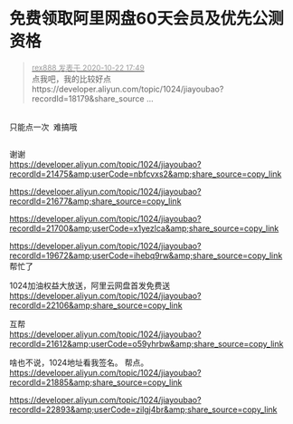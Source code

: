 # 免费领取阿里网盘60天会员及优先公测资格


<div class="quote"><blockquote><font size="2"><a href="https://www.hostloc.com/forum.php?mod=redirect&amp;goto=findpost&amp;pid=9337067&amp;ptid=757257" target="_blank"><font color="#999999">rex888 发表于 2020-10-22 17:49</font></a></font><br />
点我吧，我的比较好点<br />
https://developer.aliyun.com/topic/1024/jiayoubao?recordId=18179&amp;share_source ...</blockquote></div><br />
只能点一次&nbsp;&nbsp;难搞哦

<img src="static/image/smiley/default/lol.gif" smilieid="12" border="0" alt="" /><img src="static/image/smiley/default/lol.gif" smilieid="12" border="0" alt="" /><img src="static/image/smiley/default/lol.gif" smilieid="12" border="0" alt="" /><img src="static/image/smiley/default/lol.gif" smilieid="12" border="0" alt="" /><img src="static/image/smiley/default/lol.gif" smilieid="12" border="0" alt="" /><img src="static/image/smiley/default/lol.gif" smilieid="12" border="0" alt="" />

谢谢<img src="static/image/smiley/default/kiss.gif" smilieid="16" border="0" alt="" /><br />
https://developer.aliyun.com/topic/1024/jiayoubao?recordId=21475&amp;userCode=nbfcvxs2&amp;share_source=copy_link

https://developer.aliyun.com/topic/1024/jiayoubao?recordId=21677&amp;share_source=copy_link<img id="aimg_u6t2b" onclick="zoom(this, this.src, 0, 0, 0)" class="zoom" src="https://cdn.jsdelivr.net/gh/hishis/forum-master/public/images/patch.gif" onmouseover="img_onmouseoverfunc(this)" onload="thumbImg(this)" border="0" alt="" />

https://developer.aliyun.com/topic/1024/jiayoubao?recordId=21700&amp;userCode=x1yezlca&amp;share_source=copy_link

https://developer.aliyun.com/topic/1024/jiayoubao?recordId=19672&amp;userCode=ihebq9rw&amp;share_source=copy_link<br />
帮忙了

1024加油权益大放送，阿里云网盘首发免费送 https://developer.aliyun.com/topic/1024/jiayoubao?recordId=22106&amp;share_source=copy_link

互帮<br />
https://developer.aliyun.com/topic/1024/jiayoubao?recordId=21612&amp;userCode=o59yhrbw&amp;share_source=copy_link

啥也不说，1024地址看我签名。 帮点。<br />
https://developer.aliyun.com/topic/1024/jiayoubao?recordId=21885&amp;share_source=copy_link<br />


https://developer.aliyun.com/topic/1024/jiayoubao?recordId=22893&amp;userCode=zilgj4br&amp;share_source=copy_link
